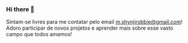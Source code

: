 ### Hi there 👋
Sintam-se livres para me contatar pelo email m.shynjirobbie@gmail.com! Adoro participar de novos projetos e aprender mais sobre esse vasto campo que todos amamos!

<!--
**Beeatrice/Beeatrice** is a ✨ _special_ ✨ repository because its `README.md` (this file) appears on your GitHub profile.

Here are some ideas to get you started:

- 🔭 I’m currently working on ...
- 🌱 I’m currently learning ...
- 👯 I’m looking to collaborate on ...
- 🤔 I’m looking for help with ...
- 💬 Ask me about ...
- 📫 How to reach me: ...
- 😄 Pronouns: ...
- ⚡ Fun fact: ...
-->
